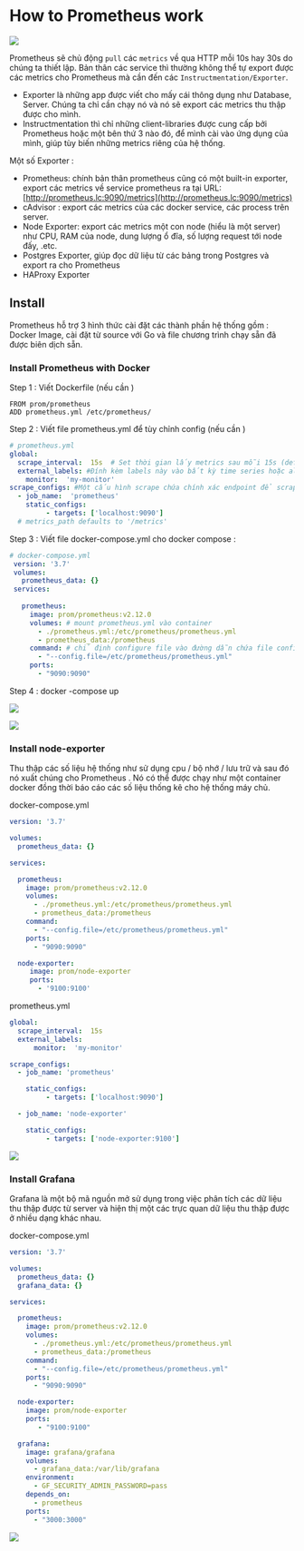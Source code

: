 ﻿
# How to Prometheus work

![ ](https://images.viblo.asia/87ba2c92-9be1-436f-816e-f3be586e4c6a.png)

Prometheus sẽ chủ động  `pull` các  `metrics`  về qua HTTP mỗi 10s hay 30s do chúng ta thiết lập. Bản thân các service thì thường không thể tự export được các metrics cho Prometheus mà cần đến các  `Instructmentation/Exporter`.  

- Exporter là những app được viết cho mấy cái thông dụng như Database, Server. Chúng ta chỉ cần chạy nó và nó sẽ export các metrics thu thập được cho mình.
- Instructmentation thì chỉ những client-libraries được cung cấp bởi Prometheus hoặc một bên thứ 3 nào đó, để mình cài vào ứng dụng của mình, giúp tùy biến những metrics riêng của hệ thống.  

Một số Exporter :

- Prometheus: chính bản thân prometheus cũng có một built-in exporter, export các metrics về service prometheus ra tại URL:  [http://prometheus.lc:9090/metrics](http://prometheus.lc:9090/metrics)
- cAdvisor  : export các metrics của các docker service, các process trên server.
- Node Exporter: export các metrics một con node (hiểu là một server) như CPU, RAM của node, dung lượng ổ đĩa, số lượng request tới node đấy, .etc.
- Postgres Exporter, giúp đọc dữ liệu từ các bảng trong Postgres và export ra cho Prometheus
- HAProxy Exporter

## Install

Prometheus hỗ trợ 3 hình thức cài đặt các thành phần hệ thống gồm : Docker Image, cài đặt từ source với Go và file chương trình chạy sẵn đã được biên dịch sẵn.

### Install Prometheus with Docker

Step 1 : Viết Dockerfile (nếu cần )

```code
FROM prom/prometheus
ADD prometheus.yml /etc/prometheus/
```

Step 2 : Viết file prometheus.yml để tùy chỉnh config (nếu cần )

```yml
# prometheus.yml
global:  
  scrape_interval:  15s  # Set thời gian lấy metrics sau mỗi 15s (defaul = 1m)
  external_labels: #Đính kèm labels này vào bất kỳ time series hoặc alert nào khi liên lạc với hệ thống bên ngoài (remote storage , Alertmanager )
    monitor:  'my-monitor'  
scrape_configs: #Một cấu hình scrape chứa chính xác endpoint để scrape
  - job_name:  'prometheus'  
    static_configs:
         - targets: ['localhost:9090']
  # metrics_path defaults to '/metrics'
```

Step 3 : Viết file docker-compose.yml cho docker compose :

```yml
# docker-compose.yml
 version: '3.7'
 volumes:
   prometheus_data: {}
 services:
  
   prometheus:  
     image: prom/prometheus:v2.12.0
     volumes: # mount prometheus.yml vào container
       - ./prometheus.yml:/etc/prometheus/prometheus.yml
       - prometheus_data:/prometheus
     command: # chỉ định configure file vào đường dẫn chứa file configure
       - "--config.file=/etc/prometheus/prometheus.yml"  
     ports:  
       - "9090:9090"
```

Step 4 : docker -compose up

![ ](https://github.com/quynhvuongg/Picture/blob/master/prometheus1.png?raw=true)

![ ](https://github.com/quynhvuongg/Picture/blob/master/prometheus2.png?raw=true)

### Install node-exporter

Thu thập các số liệu hệ thống như sử dụng cpu / bộ nhớ / lưu trữ và sau đó nó xuất chúng cho Prometheus . Nó có thể được chạy như một container docker đồng thời báo cáo các số liệu thống kê cho hệ thống máy chủ.

docker-compose.yml

```yml
version: '3.7'

volumes:
  prometheus_data: {}

services:

  prometheus:
    image: prom/prometheus:v2.12.0
    volumes:  
      - ./prometheus.yml:/etc/prometheus/prometheus.yml
      - prometheus_data:/prometheus
    command:
      - "--config.file=/etc/prometheus/prometheus.yml"
    ports:
      - "9090:9090"

  node-exporter:
     image: prom/node-exporter
     ports:
       - '9100:9100'
```

prometheus.yml

```yml
global:  
  scrape_interval:  15s
  external_labels:
      monitor:  'my-monitor'  

scrape_configs:  
  - job_name: 'prometheus'  

    static_configs:
         - targets: ['localhost:9090']

  - job_name: 'node-exporter'

    static_configs:
         - targets: ['node-exporter:9100']
```

![ ](https://github.com/quynhvuongg/Picture/blob/master/prometheus3.png?raw=true)

### Install Grafana

Grafana là một bộ mã nguồn mở sử dụng trong việc phân tích các dữ liệu thu thập được từ server và hiện thị một các trực quan dữ liệu thu thập được ở nhiều dạng khác nhau.

docker-compose.yml

```yml
version: '3.7'

volumes:
  prometheus_data: {}
  grafana_data: {}

services:

  prometheus:
    image: prom/prometheus:v2.12.0
    volumes:  
      - ./prometheus.yml:/etc/prometheus/prometheus.yml
      - prometheus_data:/prometheus
    command:
      - "--config.file=/etc/prometheus/prometheus.yml"
    ports:
      - "9090:9090"

  node-exporter:
    image: prom/node-exporter
    ports:
       - "9100:9100"

  grafana:
    image: grafana/grafana
    volumes:
      - grafana_data:/var/lib/grafana
    environment:
      - GF_SECURITY_ADMIN_PASSWORD=pass
    depends_on:
      - prometheus
    ports:
      - "3000:3000"
```

![ ](https://github.com/quynhvuongg/Picture/blob/master/prometheus4.png?raw=true)
